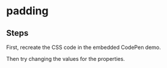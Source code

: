 # padding

## Steps

First, recreate the CSS code in the embedded CodePen demo.

Then try changing the values for the properties.
